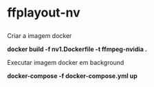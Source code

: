 # ffplayout-nv<p>
Criar a imagem docker<p>
<b>docker build -f nv1.Dockerfile -t ffmpeg-nvidia .</b><p>

Executar imagem docker em background<p>
<b>docker-compose -f docker-compose.yml up</b><p>
